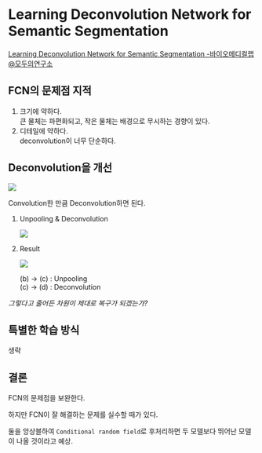 # Learning Deconvolution Network for Semantic Segmentation

[Learning Deconvolution Network for Semantic Segmentation -바이오메디컬랩@모두의연구소](https://modulabs-biomedical.github.io/Learning_Deconvolution_Network_for_Semantic_Segmentation)

## FCN의 문제점 지적

1. 크기에 약하다.  
   큰 물체는 파편화되고, 작은 물체는 배경으로 무시하는 경향이 있다.
1. 디테일에 약하다.  
   deconvolution이 너무 단순하다.

## Deconvolution을 개선

![](https://modulabs-biomedical.github.io/assets/images/posts/2018-01-03-Learning_Deconvolution_Network_for_Semantic_Segmentation/fig2.jpg)

Convolution한 만큼 Deconvolution하면 된다.

1. Unpooling & Deconvolution

   ![](https://modulabs-biomedical.github.io/assets/images/posts/2018-01-03-Learning_Deconvolution_Network_for_Semantic_Segmentation/fig3.jpg)

1. Result

   ![](https://modulabs-biomedical.github.io/assets/images/posts/2018-01-03-Learning_Deconvolution_Network_for_Semantic_Segmentation/fig4.jpg)

   (b) -> (c) : Unpooling  
   (c) -> (d) : Deconvolution

_그렇다고 줄어든 차원이 제대로 복구가 되겠는가?_

## 특별한 학습 방식

생략

## 결론

FCN의 문제점을 보완한다.

하지만 FCN이 잘 해결하는 문제를 실수할 때가 있다.

둘을 앙상블하여 `Conditional random field`로 후처리하면 두 모델보다 뛰어난 모델이 나올 것이라고 예상.
